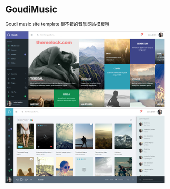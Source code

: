GoudiMusic
==========

Goudi music site template
很不错的音乐网站模板哦

![image](https://github.com/a757375927/GoudiMusic/raw/master/screenshot/1.0-01.png)
![image](https://github.com/a757375927/GoudiMusic/raw/master/screenshot/1.0-02.png)
